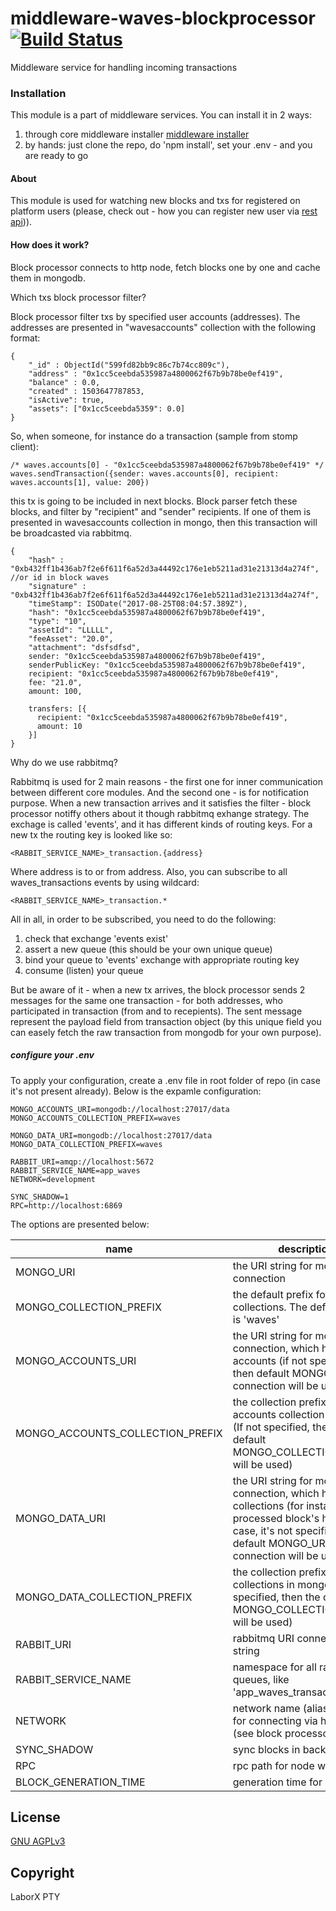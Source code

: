# middleware-waves-blockprocessor [![Build Status](https://travis-ci.org/ChronoBank/middleware-waves-blockprocessor.svg?branch=master)](https://travis-ci.org/ChronoBank/middleware-waves-blockprocessor)

Middleware service for handling incoming transactions

### Installation

This module is a part of middleware services. You can install it in 2 ways:

1) through core middleware installer  [middleware installer](https://github.com/ChronoBank/middleware)
2) by hands: just clone the repo, do 'npm install', set your .env - and you are ready to go

#### About
This module is used for watching new blocks and txs for registered on platform users (please, check out - how you can register new user via [rest api](https://github.com/ChronoBank/middleware-waves-rest))).


#### How does it work?

Block processor connects to http node, fetch blocks one by one and cache them in mongodb.

Which txs block processor filter?

Block processor filter txs by specified user accounts (addresses). The addresses are presented in "wavesaccounts" collection with the following format:
```
{
    "_id" : ObjectId("599fd82bb9c86c7b74cc809c"),
    "address" : "0x1cc5ceebda535987a4800062f67b9b78be0ef419",
    "balance" : 0.0,
    "created" : 1503647787853,
    "isActive": true,
    "assets": ["0x1cc5ceebda5359": 0.0]
}
```

So, when someone, for instance do a transaction (sample from stomp client):
```
/* waves.accounts[0] - "0x1cc5ceebda535987a4800062f67b9b78be0ef419" */
waves.sendTransaction({sender: waves.accounts[0], recipient: waves.accounts[1], value: 200})
```

this tx is going to be included in next blocks. Block parser fetch these blocks, and filter by "recipient" and "sender" recipients.
If one of them is presented in wavesaccounts collection in mongo, then this transaction will be broadcasted via rabbitmq.

```
{
    "hash" : "0xb432ff1b436ab7f2e6f611f6a52d3a44492c176e1eb5211ad31e21313d4a274f", //or id in block waves
    "signature" : "0xb432ff1b436ab7f2e6f611f6a52d3a44492c176e1eb5211ad31e21313d4a274f",
    "timeStamp": ISODate("2017-08-25T08:04:57.389Z"),
    "hash": "0x1cc5ceebda535987a4800062f67b9b78be0ef419",
    "type": "10",
    "assetId": "LLLLL",
    "feeAsset": "20.0",
    "attachment": "dsfsdfsd",
    sender: "0x1cc5ceebda535987a4800062f67b9b78be0ef419",
    senderPublicKey: "0x1cc5ceebda535987a4800062f67b9b78be0ef419",
    recipient: "0x1cc5ceebda535987a4800062f67b9b78be0ef419",
    fee: "21.0",
    amount: 100,    

    transfers: [{
      recipient: "0x1cc5ceebda535987a4800062f67b9b78be0ef419",
      amount: 10
    }]
}
```

Why do we use rabbitmq?


Rabbitmq is used for 2 main reasons - the first one for inner communication between different core modules. And the second one - is for notification purpose. When a new transaction arrives and it satisfies the filter - block processor notiffy others about it though rabbitmq exhange strategy. The exchage is called 'events', and it has different kinds of routing keys. For a new tx the routing key is looked like so:

```
<RABBIT_SERVICE_NAME>_transaction.{address}
```
Where address is to or from address. Also, you can subscribe to all waves_transactions events by using wildcard:
```
<RABBIT_SERVICE_NAME>_transaction.*
```

All in all, in order to be subscribed, you need to do the following:
1) check that exchange 'events exist'
2) assert a new queue (this should be your own unique queue)
3) bind your queue to 'events' exchange with appropriate routing key
4) consume (listen) your queue


But be aware of it - when a new tx arrives, the block processor sends 2 messages for the same one transaction - for both addresses, who participated in transaction (from and to recepients). The sent message represent the payload field from transaction object (by this unique field you can easely fetch the raw transaction from mongodb for your own purpose).



##### сonfigure your .env

To apply your configuration, create a .env file in root folder of repo (in case it's not present already).
Below is the expamle configuration:

```
MONGO_ACCOUNTS_URI=mongodb://localhost:27017/data
MONGO_ACCOUNTS_COLLECTION_PREFIX=waves

MONGO_DATA_URI=mongodb://localhost:27017/data
MONGO_DATA_COLLECTION_PREFIX=waves

RABBIT_URI=amqp://localhost:5672
RABBIT_SERVICE_NAME=app_waves
NETWORK=development

SYNC_SHADOW=1
RPC=http://localhost:6869
```

The options are presented below:

| name | description|
| ------ | ------ |
| MONGO_URI   | the URI string for mongo connection
| MONGO_COLLECTION_PREFIX   | the default prefix for all mongo collections. The default value is 'waves'
| MONGO_ACCOUNTS_URI   | the URI string for mongo connection, which holds users accounts (if not specified, then default MONGO_URI connection will be used)
| MONGO_ACCOUNTS_COLLECTION_PREFIX   | the collection prefix for accounts collection in mongo (If not specified, then the default MONGO_COLLECTION_PREFIX will be used)
| MONGO_DATA_URI   | the URI string for mongo connection, which holds data collections (for instance, processed block's height). In case, it's not specified, then default MONGO_URI connection will be used)
| MONGO_DATA_COLLECTION_PREFIX   | the collection prefix for data collections in mongo (If not specified, then the default MONGO_COLLECTION_PREFIX will be used)
| RABBIT_URI   | rabbitmq URI connection string
| RABBIT_SERVICE_NAME   | namespace for all rabbitmq queues, like 'app_waves_transaction'
| NETWORK   | network name (alias)- is used for connecting via http node (see block processor section)
| SYNC_SHADOW   | sync blocks in background
| RPC | rpc path for node waves api 
| BLOCK_GENERATION_TIME | generation time for block

License
----
 [GNU AGPLv3](LICENSE)

Copyright
----
LaborX PTY
